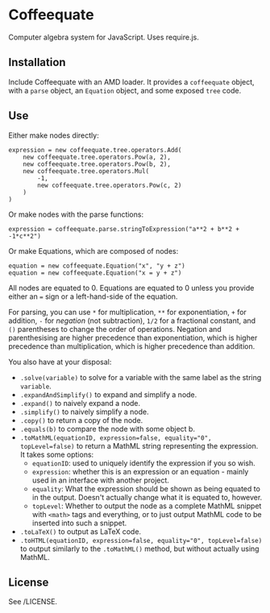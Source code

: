 Coffeequate
===========

Computer algebra system for JavaScript. Uses require.js.

## Installation
Include Coffeequate with an AMD loader. It provides a `coffeequate` object, with a `parse` object, an `Equation` object, and some exposed `tree` code.

## Use
Either make nodes directly:

    expression = new coffeequate.tree.operators.Add(
        new coffeequate.tree.operators.Pow(a, 2),
        new coffeequate.tree.operators.Pow(b, 2),
        new coffeequate.tree.operators.Mul(
            -1, 
            new coffeequate.tree.operators.Pow(c, 2)
        )
    )
    
Or make nodes with the parse functions:

    expression = coffeequate.parse.stringToExpression("a**2 + b**2 + -1*c**2")

Or make Equations, which are composed of nodes:

    equation = new coffeequate.Equation("x", "y + z")
    equation = new coffeequate.Equation("x = y + z")

All nodes are equated to 0. Equations are equated to 0 unless you provide either an `=` sign or a left-hand-side of the equation.

For parsing, you can use `*` for multiplication, `**` for exponentiation, `+` for addition, `-` for *negation* (not subtraction), `1/2` for a fractional constant, and `()` parentheses to change the order of operations. Negation and parenthesising are higher precedence than exponentiation, which is higher precedence than multiplication, which is higher precedence than addition.

You also have at your disposal:

- `.solve(variable)` to solve for a variable with the same label as the string `variable`.
- `.expandAndSimplify()` to expand and simplify a node.
- `.expand()` to naively expand a node.
- `.simplify()` to naively simplify a node.
- `.copy()` to return a copy of the node.
- `.equals(b)` to compare the node with some object b.
- `.toMathML(equationID, expression=false, equality="0", topLevel=false)` to return a MathML string representing the expression. It takes some options:
	- `equationID`: used to uniquely identify the expression if you so wish.
	- `expression`: whether this is an expression or an equation - mainly used in an interface with another project.
	- `equality`: What the expression should be shown as being equated to in the output. Doesn't actually change what it is equated to, however.
	- `topLevel`: Whether to output the node as a complete MathML snippet with `<math>` tags and everything, or to just output MathML code to be inserted into such a snippet.
- `.toLaTeX()` to output as LaTeX code.
- `.toHTML(equationID, expression=false, equality="0", topLevel=false)` to output similarly to the `.toMathML()` method, but without actually using MathML.

## License
See /LICENSE.
